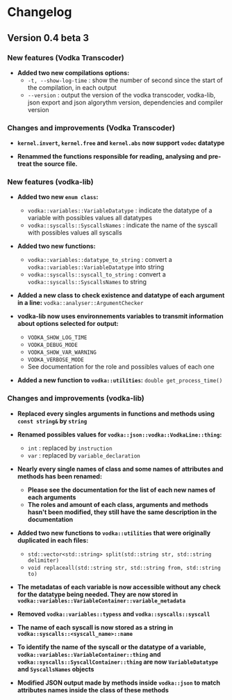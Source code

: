 # Changelog

## Version 0.4 beta 3

### New features (Vodka Transcoder)

- **Added two new compilations options:**
  - `-t, --show-log-time` : show the number of second since the start of the compilation, in each output
  - `--version` : output the version of the vodka transcoder, vodka-lib, json export and json algorythm version, dependencies and compiler version

### Changes and improvements (Vodka Transcoder)

- **`kernel.invert`, `kernel.free` and `kernel.abs` now support `vodec` datatype**

- **Renammed the functions responsible for reading, analysing and pre-treat the source file.**

### New features (vodka-lib)

- **Added two new `enum class`:**
  - `vodka::variables::VariableDatatype` :  indicate the datatype of a variable with possibles values all datatypes
  - `vodka::syscalls::SyscallsNames` : indicate the name of the syscall with possibles values all syscalls

- **Added two new functions:**
  - `vodka::variables::datatype_to_string` : convert a `vodka::variables::VariableDatatype` into string
  - `vodka::syscalls::syscall_to_string` : convert a `vodka::syscalls::SyscallsNames` to string

- **Added a new class to check existence and datatype of each argument in a line:** `vodka::analyser::ArgumentChecker`

- **vodka-lib now uses environnements variables to transmit information about options selected for output:**
  - `VODKA_SHOW_LOG_TIME`
  - `VODKA_DEBUG_MODE`
  - `VODKA_SHOW_VAR_WARNING`
  - `VODKA_VERBOSE_MODE`
  - See documentation for the role and possibles values of each one

- **Added a new function to `vodka::utilities`:** `double get_process_time()`

### Changes and improvements (vodka-lib)

- **Replaced every singles arguments in functions and methods using `const string&` by `string`**

- **Renamed possibles values for `vodka::json::vodka::VodkaLine::thing`:**
  - `int` : replaced by `instruction`
  - `var` : replaced by `variable_declaration`

- **Nearly every single names of class and some names of attributes and methods has been renamed:**
  - **Please see the documentation for the list of each new names of each arguments**
  - **The roles and amount of each class, arguments and methods hasn't been modified, they still have the same description in the documentation**

- **Added two new functions to `vodka::utilities` that were originally duplicated in each files:**
  - `std::vector<std::string> split(std::string str, std::string delimiter)`
  - `void replaceall(std::string str, std::string from, std::string to)`

- **The metadatas of each variable is now accessible without any check for the datatype being needed. They are now stored in `vodka::variables::VariableContainer::variable_metadata`**

- **Removed `vodka::variables::typess` and `vodka::syscalls::syscall`**

- **The name of each syscall is now stored as a string in `vodka::syscalls::<syscall_name>::name`**

- **To identify the name of the syscall or the datatype of a variable, `vodka::variables::VariableContainer::thing` and `vodka::syscalls::SyscallContainer::thing` are now `VariableDatatype` and `SyscallsNames` objects**

- **Modified JSON output made by methods inside `vodka::json` to match attributes names inside the class of these methods**